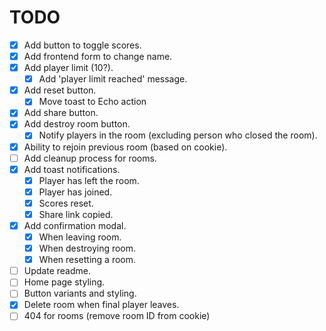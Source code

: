# TODO

- [x] Add button to toggle scores.
- [x] Add frontend form to change name.
- [x] Add player limit (10?).
    - [x] Add 'player limit reached' message.
- [x] Add reset button.
    - [x] Move toast to Echo action
- [x] Add share button.
- [x] Add destroy room button.
    - [x] Notify players in the room (excluding person who closed the room).
- [X] Ability to rejoin previous room (based on cookie).
- [ ] Add cleanup process for rooms.
- [x] Add toast notifications.
    - [x] Player has left the room.
    - [x] Player has joined.
    - [x] Scores reset.
    - [x] Share link copied.
- [x] Add confirmation modal.
    - [x] When leaving room.
    - [x] When destroying room.
    - [x] When resetting a room.
- [ ] Update readme.
- [ ] Home page styling.
- [ ] Button variants and styling.
- [x] Delete room when final player leaves.
- [ ] 404 for rooms (remove room ID from cookie)
